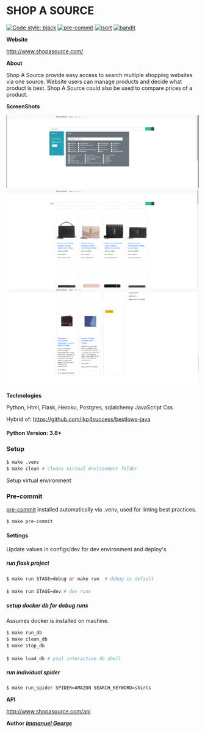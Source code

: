 # SHOP A SOURCE

[![Code style: black](https://img.shields.io/badge/code%20style-black-000000.svg)](https://github.com/psf/black)
[![pre-commit](https://img.shields.io/badge/pre--commit-enabled-brightgreen?logo=pre-commit&logoColor=white)](https://github.com/pre-commit/pre-commit)
[![isort](https://img.shields.io/badge/%20imports-isort-%231674b1?style=flat&labelColor=ef8336)](https://github.com/timothycrosley/isort)
[![bandit](https://github.com/PyCQA/bandit/workflows/Build%20and%20Test%20Bandit/badge.svg)](https://github.com/PyCQA/bandit)


**Website**

http://www.shopasource.com/

**About**

Shop A Source provide easy access to search multiple shopping websites via one source. Website users can manage products and decide what product is best. Shop A Source could also be used to compare prices of a product.

**ScreenShots**

![s1](https://github.com/ikp4success/shopasource/blob/master/screenshots/s1.png)
![s2](https://github.com/ikp4success/shopasource/blob/master/screenshots/s2.png)
![s3](https://github.com/ikp4success/shopasource/blob/master/screenshots/s3.png)

**Technologies**

Python,
Html,
Flask,
Heroku,
Postgres,
sqlalchemy
JavaScript
Css

Hybrid of: https://github.com/ikp4success/bestlows-java

#### Python Version: 3.8+

### Setup

```bash
$ make .venv
$ make clean # cleans virtual environment folder
```
Setup virtual environment

### Pre-commit

[pre-commit](https://pre-commit.com/) installed automatically via .venv, used for linting best practices.

```bash
$ make pre-commit
```

#### Settings

Update values in configs/dev for dev environment and deploy's.


##### run flask project
```bash
$ make run STAGE=debug or make run  # debug is default

$ make run STAGE=dev # dev runs
```

##### setup docker db for debug runs
Assumes docker is installed on machine.
```bash
$ make run_db
$ make clean_db
$ make stop_db

$ make load_db # psql interactive db shell
```

##### run individual spider
```bash
$ make run_spider SPIDER=AMAZON SEARCH_KEYWORD=shirts
```


**API**

http://www.shopasource.com/api


**Author**
[***Immanuel George***](https://stackoverflow.com/cv/imgeorgeresume)
